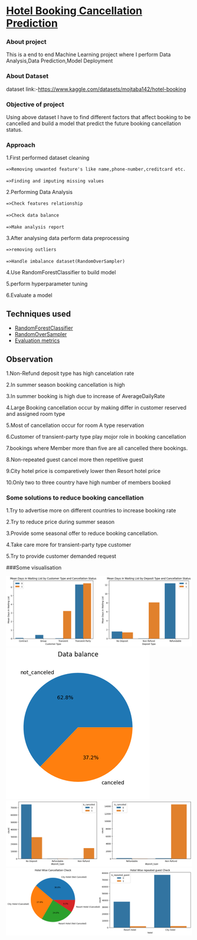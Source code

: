 
# [Hotel Booking Cancellation Prediction](Project_code.ipynb)

### About project
This is a end to end Machine Learning project where I perform Data Analysis,Data Prediction,Model Deployment

### About Dataset
 
dataset link:-https://www.kaggle.com/datasets/mojtaba142/hotel-booking

### Objective of project

Using above dataset I have to find different factors that affect booking to be cancelled and build a model that predict the future booking cancellation status.

### Approach

1.First performed dataset cleaning 
  
    =>Removing unwanted feature's like name,phone-number,creditcard etc.

    =>Finding and imputing missing values

2.Performing Data Analysis
 
    =>Check features relationship

    =>Check data balance 

    =>Make analysis report

3.After analysing data perform data preprocessing

    =>removing outliers

    =>Handle imbalance dataset(RandomOverSampler)

4.Use RandomForestClassifier to build model

5.perform hyperparameter tuning

6.Evaluate a model 




## Techniques used

 - [RandomForestClassifier](https://scikit-learn.org/stable/modules/generated/sklearn.ensemble.RandomForestClassifier.html)
 - [RandomOverSampler](https://imbalanced-learn.org/stable/references/generated/imblearn.over_sampling.RandomOverSampler.html)
 - [Evaluation metrics](https://scikit-learn.org/stable/modules/model_evaluation.html)


## Observation
1.Non-Refund deposit type has high cancelation rate

2.In summer season booking cancellation is high 

3.In summer booking is high due to increase of AverageDailyRate

4.Large Booking cancellation occur by making differ in customer reserved and assigned room type

5.Most of cancellation occur for room A type reservation 

6.Customer of transient-party type play mojor role in booking cancellation

7.bookings where Member more than five are all cancelled there bookings.

8.Non-repeated guest cancel more then repetitive guest

9.City hotel price is comparetively lower then Resort hotel price

10.Only two to three country have high number of members booked

### Some solutions to reduce booking cancellation

1.Try to advertise more on different countries to increase booking rate

2.Try to reduce price during summer season

3.Provide some seasonal offer to reduce booking cancellation.

4.Take care more for transient-party type customer

5.Try to provide customer demanded request 

###Some visualisation

![](images/Customer_type.png)
![](images/data_balance.png)
![](images/deposite_type.png)
![](images/hotel_analysis.png)
